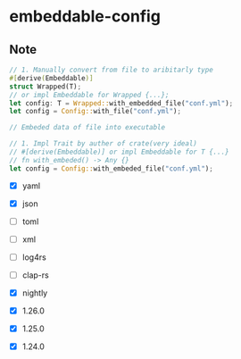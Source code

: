 # embeddable-config

## Note

```rs
// 1. Manually convert from file to aribitarly type
#[derive(Embeddable)]
struct Wrapped(T);
// or impl Embeddable for Wrapped {...};
let config: T = Wrapped::with_embedded_file("conf.yml");
let config = Config::with_file("conf.yml");

// Embeded data of file into executable

// 1. Impl Trait by auther of crate(very ideal)
// #[derive(Embeddable)] or impl Embeddable for T {...}
// fn with_embeded() -> Any {}
let config = Config::with_embeded_file("conf.yml");
```

* [x] yaml
* [x] json
* [ ] toml
* [ ] xml

* [ ] log4rs
* [ ] clap-rs

* [x] nightly
* [x] 1.26.0
* [x] 1.25.0
* [x] 1.24.0
